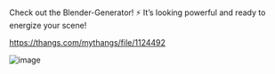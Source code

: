 Check out the Blender-Generator! ⚡️ It’s looking powerful and ready to energize your scene!

https://thangs.com/mythangs/file/1124492

![image](https://github.com/user-attachments/assets/ffbd6700-b4df-4294-8f68-b7edb38bf1fc)
